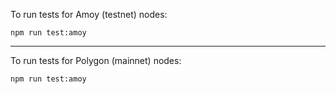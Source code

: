 To run tests for Amoy (testnet) nodes:
```
npm run test:amoy
```
---
To run tests for Polygon (mainnet) nodes:
```
npm run test:amoy
```